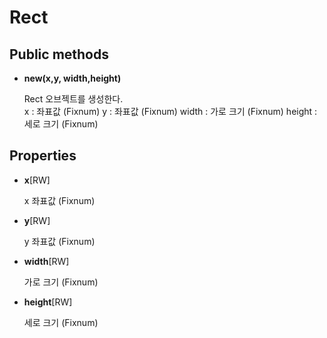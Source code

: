Rect
====

Public methods
----
* __new(x,y, width,height)__

  Rect 오브젝트를 생성한다.<br>
  x : 좌표값 (Fixnum)
  y : 좌표값 (Fixnum)
  width : 가로 크기 (Fixnum)
  height : 세로 크기 (Fixnum)

Properties
----
* __x__[RW]

  x 좌표값 (Fixnum)
  
* __y__[RW]

  y 좌표값 (Fixnum)
  
* __width__[RW]

  가로 크기 (Fixnum)
  
* __height__[RW]

  세로 크기 (Fixnum)
